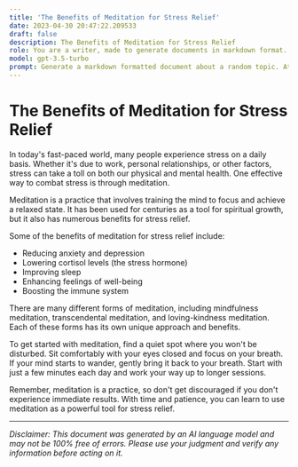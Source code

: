 ```yaml
---
title: 'The Benefits of Meditation for Stress Relief'
date: 2023-04-30 20:47:22.209533
draft: false
description: The Benefits of Meditation for Stress Relief
role: You are a writer, made to generate documents in markdown format. It is very important that all of the documents you generate are in valid markdown format.
model: gpt-3.5-turbo
prompt: Generate a markdown formatted document about a random topic. At the bottom, include a disclaimer explaining that the document was generated by you. The first line of the document should be the title. Make sure that the entire document is in proper markdown format, using a mix of various tags to make the document visually appealing.
---
```


# The Benefits of Meditation for Stress Relief

In today's fast-paced world, many people experience stress on a daily basis. Whether it's due to work, personal relationships, or other factors, stress can take a toll on both our physical and mental health. One effective way to combat stress is through meditation.

Meditation is a practice that involves training the mind to focus and achieve a relaxed state. It has been used for centuries as a tool for spiritual growth, but it also has numerous benefits for stress relief.

Some of the benefits of meditation for stress relief include:

- Reducing anxiety and depression
- Lowering cortisol levels (the stress hormone)
- Improving sleep
- Enhancing feelings of well-being
- Boosting the immune system

There are many different forms of meditation, including mindfulness meditation, transcendental meditation, and loving-kindness meditation. Each of these forms has its own unique approach and benefits.

To get started with meditation, find a quiet spot where you won't be disturbed. Sit comfortably with your eyes closed and focus on your breath. If your mind starts to wander, gently bring it back to your breath. Start with just a few minutes each day and work your way up to longer sessions.

Remember, meditation is a practice, so don't get discouraged if you don't experience immediate results. With time and patience, you can learn to use meditation as a powerful tool for stress relief.

---

*Disclaimer: This document was generated by an AI language model and may not be 100% free of errors. Please use your judgment and verify any information before acting on it.*